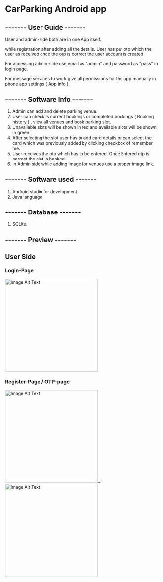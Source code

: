 # CarParking Android app

## ------- User Guide -------
User and admin-side both are in one App itself.

while registration after adding all the details. User has put otp which the user as received once the otp is correct the user account is created

For accessing admin-side use email as "admin" and password as "pass" in login page.

For message services to work give all permissions for the app manually in phone app settings ( App info ).



## ------- Software Info -------
1. Admin can add and delete parking venue.
2. User can check is current bookings or completed bookings ( Booking history ) , view all venues and book parking slot.
3. Unavailable slots will be shown in red and available slots will be shown in green.
4. After selecting the slot user has to add card details or can select the card which was previously added by clicking checkbox of remember me.
5. User receives the otp which has to be entered. Once Entered otp is correct the slot is booked.
6. In Admin side while adding image for venues use a proper image link.
## ------- Software used -------
1. Android studio for development
2. Java language
## ------- Database -------
1. SQLite.

   
## ------- Preview -------

## User Side
### Login-Page 
<img src="https://github.com/Rakshithpujary/Car_Parking_Android_project/assets/135818873/b9b14667-19ae-4895-b31a-cdee2d7a356b" alt="Image Alt Text" style="width:300px;" />

### Register-Page / OTP-page
<img src="https://github.com/Rakshithpujary/Car_Parking_Android_project/assets/135818873/c201f19f-4ec1-4f92-8ff5-94335875935f" alt="Image Alt Text" style="width:300px;" />...
<img src="https://github.com/Rakshithpujary/Car_Parking_Android_project/assets/135818873/29438afe-2766-4cc4-8eae-1ce44da0bf49" alt="Image Alt Text" style="width:300px;" />







 
